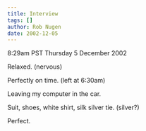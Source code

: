 ```yaml
---
title: Interview
tags: []
author: Rob Nugen
date: 2002-12-05
---
```


<p class=date>8:29am PST Thursday 5 December 2002</p>

<p>Relaxed. (nervous)</p>

<p>Perfectly on time. (left at 6:30am)</p>

<p>Leaving my computer in the car.</p>

<p>Suit, shoes, white shirt, silk silver tie. (silver?)</p>

<p>Perfect.</p>

